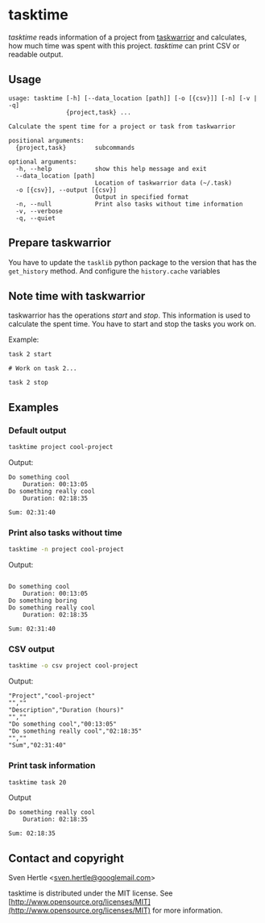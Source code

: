 tasktime
========

*tasktime* reads information of a project from [taskwarrior](http://www.taskwarrior.org) and calculates, how much time was spent with this project.
*tasktime* can print CSV or readable output.

## Usage

```
usage: tasktime [-h] [--data_location [path]] [-o [{csv}]] [-n] [-v | -q]
                {project,task} ...

Calculate the spent time for a project or task from taskwarrior

positional arguments:
  {project,task}        subcommands

optional arguments:
  -h, --help            show this help message and exit
  --data_location [path]
                        Location of taskwarrior data (~/.task)
  -o [{csv}], --output [{csv}]
                        Output in specified format
  -n, --null            Print also tasks without time information
  -v, --verbose
  -q, --quiet
```

## Prepare taskwarrior

You have to update the `tasklib` python package to the version that has the
`get_history` method. And configure the `history.cache` variables

## Note time with taskwarrior

taskwarrior has the operations *start* and *stop*.
This information is used to calculate the spent time.
You have to start and stop the tasks you work on.

Example:

```
task 2 start

# Work on task 2...

task 2 stop
```

## Examples

### Default output

```bash
tasktime project cool-project
```

Output:

```
Do something cool
    Duration: 00:13:05
Do something really cool
    Duration: 02:18:35

Sum: 02:31:40
```

### Print also tasks without time

```bash
tasktime -n project cool-project
```

Output:

```

Do something cool
    Duration: 00:13:05
Do something boring
Do something really cool
    Duration: 02:18:35

Sum: 02:31:40
```

### CSV output

```bash
tasktime -o csv project cool-project
```

Output:

```
"Project","cool-project"
"",""
"Description","Duration (hours)"
"",""
"Do something cool","00:13:05"
"Do something really cool","02:18:35"
"",""
"Sum","02:31:40"
```

### Print task information

```bash
tasktime task 20
```
Output
```
Do something really cool
    Duration: 02:18:35

Sum: 02:18:35
```

Contact and copyright
---------------------

Sven Hertle <<sven.hertle@googlemail.com>>

tasktime is distributed under the MIT license. See [http://www.opensource.org/licenses/MIT](http://www.opensource.org/licenses/MIT) for more information.
